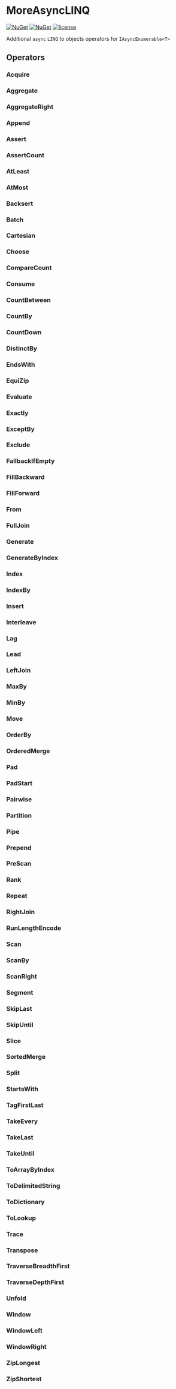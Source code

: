 # MoreAsyncLINQ
[![NuGet](https://img.shields.io/nuget/dt/MoreAsyncLINQ.svg)](https://www.nuget.org/packages/MoreAsyncLINQ)
[![NuGet](https://img.shields.io/nuget/v/MoreAsyncLINQ.svg)](https://www.nuget.org/packages/MoreAsyncLINQ)
[![license](https://img.shields.io/github/license/i3arnon/MoreAsyncLINQ.svg)](LICENSE)

Additional `async` `LINQ` to objects operators for `IAsyncEnumerable<T>`

## Operators

### Acquire

### Aggregate

### AggregateRight

### Append

### Assert

### AssertCount

### AtLeast

### AtMost

### Backsert

### Batch

### Cartesian

### Choose

### CompareCount

### Consume

### CountBetween

### CountBy

### CountDown

### DistinctBy

### EndsWith

### EquiZip

### Evaluate

### Exactly

### ExceptBy

### Exclude

### FallbackIfEmpty

### FillBackward

### FillForward

### From

### FullJoin

### Generate

### GenerateByIndex

### Index

### IndexBy

### Insert

### Interleave

### Lag

### Lead

### LeftJoin

### MaxBy

### MinBy

### Move

### OrderBy

### OrderedMerge

### Pad

### PadStart

### Pairwise

### Partition

### Pipe

### Prepend

### PreScan

### Rank

### Repeat

### RightJoin

### RunLengthEncode

### Scan

### ScanBy

### ScanRight

### Segment

### SkipLast

### SkipUntil

### Slice

### SortedMerge

### Split

### StartsWith

### TagFirstLast

### TakeEvery

### TakeLast

### TakeUntil

### ToArrayByIndex

### ToDelimitedString

### ToDictionary

### ToLookup

### Trace

### Transpose

### TraverseBreadthFirst

### TraverseDepthFirst

### Unfold

### Window

### WindowLeft

### WindowRight

### ZipLongest

### ZipShortest